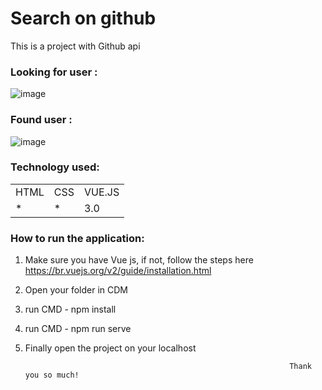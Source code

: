 <h1>Search on github </h1>

This is a project with Github api
  
<h3>Looking for user :</h3> 

![image](https://user-images.githubusercontent.com/70349830/114604159-f83cc580-9c6e-11eb-89c7-e4dc6ef07148.png)    

<h3>Found user :</h3> 

![image](https://user-images.githubusercontent.com/70349830/114604047-dba08d80-9c6e-11eb-8230-9d09e35f396e.png)


<h3>Technology used:</h3>
<table>
  <tr>
    <td>HTML</td>
    <td>CSS</td>
    <td>VUE.JS</td>
  </tr>
   <tr>
    <td>*</td>
    <td>*</td>
    <td>3.0</td>
  </tr>
  
  
</table>

<h3>How to run the application:</h3>

1) Make sure you have Vue js, if not, follow the steps here https://br.vuejs.org/v2/guide/installation.html
2) Open your folder in CDM
3) run CMD - npm install
4) run CMD - npm run serve
5) Finally open the project on your localhost



                                                                  Thank you so much!
